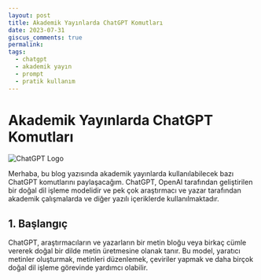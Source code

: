 ```yaml
---
layout: post
title: Akademik Yayınlarda ChatGPT Komutları
date: 2023-07-31
giscus_comments: true
permalink: 
tags:
  - chatgpt
  - akademik yayın
  - prompt
  - pratik kullanım
---
```


# Akademik Yayınlarda ChatGPT Komutları

![ChatGPT Logo](https://example.com/chatgpt_logo.png)

Merhaba, bu blog yazısında akademik yayınlarda kullanılabilecek bazı ChatGPT komutlarını paylaşacağım. ChatGPT, OpenAI tarafından geliştirilen bir doğal dil işleme modelidir ve pek çok araştırmacı ve yazar tarafından akademik çalışmalarda ve diğer yazılı içeriklerde kullanılmaktadır.

## 1. Başlangıç

ChatGPT, araştırmacıların ve yazarların bir metin bloğu veya birkaç cümle vererek doğal bir dilde metin üretmesine olanak tanır. Bu model, yaratıcı metinler oluşturmak, metinleri düzenlemek, çeviriler yapmak ve daha birçok doğal dil işleme görevinde yardımcı olabilir.

